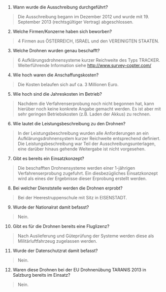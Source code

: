 1. Wann wurde die Ausschreibung durchgeführt?
  > Die Ausschreibung begann im Dezember 2012 und wurde mit 19. September 2013 (rechtsgültiger Vertrag) abgeschlossen.

2. Welche Firmen/Konzerne haben sich beworben?
  > 4 Firmen aus ÖSTERREICH, ISRAEL und den VEREINIGTEN STAATEN.

3. Welche Drohnen wurden genau beschafft?
  > 6 Aufklärungsdrohnensysteme kurzer Reichweite des Typs TRACKER. Weiterführende Information siehe http://www.survey-copter.com/

4. Wie hoch waren die Anschaffungskosten?
  > Die Kosten belaufen sich auf ca. 3 Millionen Euro.

5. Wie hoch sind die Jahreskosten im Betrieb?
  > Nachdem die Verfahrenserprobung noch nicht begonnen hat, kann hierüber noch keine konkrete Angabe gemacht werden. Es ist aber mit sehr geringen Betriebskosten (z.B. Laden der Akkus) zu rechnen.

6. Wie lautet die Leistungsbeschreibung zu den Drohnen?
  > In der Leistungsbeschreibung wurden alle Anforderungen an ein Aufklärungsdrohnensystem kurzer Reichweite entsprechend definiert. Die Leistungsbeschreibung war Teil der Ausschreibungsunterlagen, eine darüber hinaus gehende Weitergabe ist nicht vorgesehen.

7. Gibt es bereits ein Einsatzkonzept?
  > Die beschafften Drohnensysteme werden einer 1-jährigen Verfahrenserprobung zugefuhrt. Ein diesbezügliches Einsatzkonzept wird als eines der Ergebnisse dieser Erprobung erstellt werden.

8. Bei welcher Dienststelle werden die Drohnen erprobt?
  > Bei der Heerestruppenschule mit Sitz in EISENSTADT.

9. Wurde der Nationalrat damit befasst?
  > Nein.

10. Gibt es für die Drohnen bereits eine Fluglizenz?
  > Nach Auslieferung und Güteprüfung der Systeme werden diese als Militärluftfahrzeug zugelassen werden.

11. Wurde der Datenschutzrat damit befasst?
  > Nein.

12. Waren diese Drohnen bei der EU Drohnenübung TARANIS 2013 in Salzburg bereits im Einsatz?
  > Nein.
